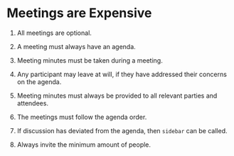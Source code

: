 # Meetings are Expensive

1. All meetings are optional.

2. A meeting must always have an agenda.

3. Meeting minutes must be taken during a meeting.

4. Any participant may leave at will, if they have addressed their concerns on the agenda.

5. Meeting minutes must always be provided to all relevant parties and attendees.

6. The meetings must follow the agenda order.

7. If discussion has deviated from the agenda, then `sidebar` can be called.

8. Always invite the minimum amount of people.
